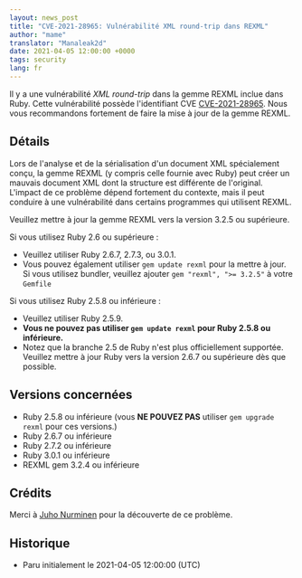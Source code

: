 ```yaml
---
layout: news_post
title: "CVE-2021-28965: Vulnérabilité XML round-trip dans REXML"
author: "mame"
translator: "Manaleak2d"
date: 2021-04-05 12:00:00 +0000
tags: security
lang: fr
---
```


Il y a une vulnérabilité _XML round-trip_ dans la gemme REXML inclue dans Ruby. Cette vulnérabilité possède l'identifiant CVE [CVE-2021-28965](https://cve.mitre.org/cgi-bin/cvename.cgi?name=CVE-2021-28965). Nous vous recommandons fortement de faire la mise à jour de la gemme REXML.

## Détails

Lors de l'analyse et de la sérialisation d'un document XML spécialement conçu, la gemme REXML (y compris celle fournie avec Ruby) peut créer un mauvais document XML dont la structure est différente de l'original. L'impact de ce problème dépend fortement du contexte, mais il peut conduire à une vulnérabilité dans certains programmes qui utilisent REXML.

Veuillez mettre à jour la gemme REXML vers la version 3.2.5 ou supérieure.

Si vous utilisez Ruby 2.6 ou supérieure :

- Veuillez utiliser Ruby 2.6.7, 2.7.3, ou 3.0.1.
- Vous pouvez également utiliser `gem update rexml` pour la mettre à jour. Si vous utilisez bundler, veuillez ajouter `gem "rexml", ">= 3.2.5"` à votre `Gemfile`

Si vous utilisez Ruby 2.5.8 ou inférieure :

- Veuillez utiliser Ruby 2.5.9.
- <strong>Vous ne pouvez pas utiliser `gem update rexml` pour Ruby 2.5.8 ou inférieure.</strong>
- Notez que la branche 2.5 de Ruby n'est plus officiellement supportée. Veuillez mettre à jour Ruby vers la version 2.6.7 ou supérieure dès que possible.

## Versions concernées

- Ruby 2.5.8 ou inférieure (vous <strong>NE POUVEZ PAS</strong> utiliser `gem upgrade rexml` pour ces versions.)
- Ruby 2.6.7 ou inférieure
- Ruby 2.7.2 ou inférieure
- Ruby 3.0.1 ou inférieure
- REXML gem 3.2.4 ou inférieure

## Crédits

Merci à [Juho Nurminen](https://hackerone.com/jupenur) pour la découverte de ce problème.

## Historique

- Paru initialement le 2021-04-05 12:00:00 (UTC)
